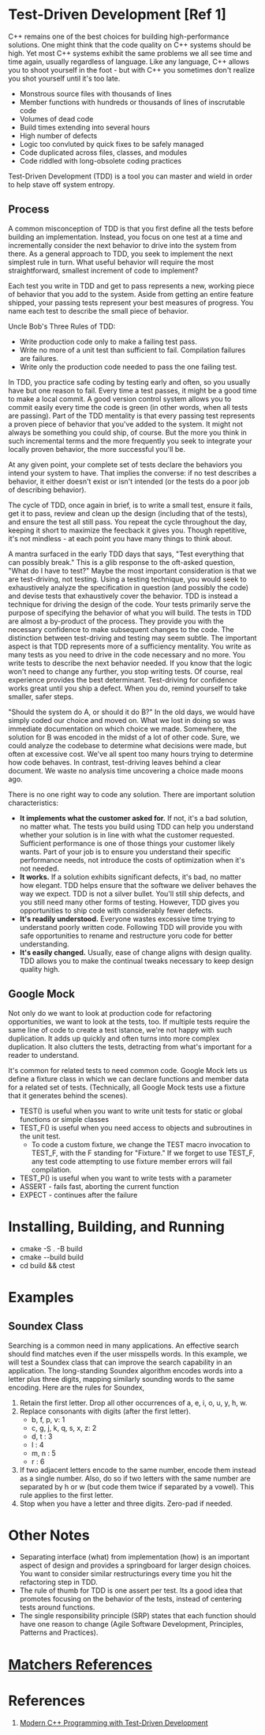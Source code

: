 # Test-Driven Development [Ref 1] 

C++ remains one of the best choices for building high-performance solutions. One might think that the code quality on C++ systems should be high. Yet most C++ systems exhibit the same problems we all see time and time again, usually regardless of language. Like any language, C++ allows you to shoot yourself in the foot - but with C++ you sometimes don't realize you shot yourself until it's too late. 

 - Monstrous source files with thousands of lines
 - Member functions with hundreds or thousands of lines of inscrutable code
 - Volumes of dead code
 - Build times extending into several hours
 - High number of defects
 - Logic too convluted by quick fixes to be safely managed
 - Code duplicated across files, classes, and modules
 - Code riddled with long-obsolete coding practices
 
 Test-Driven Development (TDD) is a tool you can master and wield in order to help stave off system entropy. 
 
 ## Process
 
 A common misconception of TDD is that you first define all the tests before building an implementation. Instead, you focus on one test at a time and incrementally consider the next behavior to drive into the system from there. As a general approach to TDD, you seek to implement the next simplest rule in turn. What useful behavior will require the most straightforward, smallest increment of code to implement? 
 
 Each test you write in TDD and get to pass represents a new, working piece of behavior that you add to the system. Aside from getting an entire feature shipped, your passing tests represent your best measures of progress. You name each test to describe the small piece of behavior. 
 
 Uncle Bob's Three Rules of TDD:

- Write production code only to make a failing test pass. 
- Write no more of a unit test than sufficient to fail. Compilation failures are failures. 
- Write only the production code needed to pass the one failing test. 

In TDD, you practice safe coding by testing early and often, so you usually have but one reason to fail. Every time a test passes, it might be a good time to make a local commit. A good version control system allows you to commit easily every time the code is green (in other words, when all tests are passing). Part of the TDD mentality is that every passing test represents a proven piece of behavior that you've added to the system. It might not always be something you could ship, of course. But the more you think in such incremental terms and the more frequently you seek to integrate your locally proven behavior, the more successful you'll be. 

At any given point, your complete set of tests declare the behaviors you intend your system to have. That implies the converse: if no test describes a behavior, it either doesn't exist or isn't intended (or the tests do a poor job of describing behavior). 

The cycle of TDD, once again in brief, is to write a small test, ensure it fails, get it to pass, review and clean up the design (including that of the tests), and ensure the test all still pass. You repeat the cycle throughout the day, keeping it short to maximize the feecback it gives you. Though repetitive, it's not mindless - at each point you have many things to think about. 

A mantra surfaced in the early TDD days that says, "Test everything that can possibly break." This is a glib response to the oft-asked question, "What do I have to test?" Maybe the most important consideration is that we are test-driving, not testing. Using a testing technique, you would seek to exhaustively analyze the specification in question (and possibly the code) and devise tests that exhaustively cover the behavior. TDD is instead a technique for driving the design of the code. Your tests primarily serve the purpose of specifying the behavior of what you will build. The tests in TDD are almost a by-product of the process. They provide you with the necessary confidence to make subsequent changes to the code. The distinction between test-driving and testing may seem subtle. The important aspect is that TDD represents more of a sufficiency mentality. You write as many tests as you need to drive in the code necessary and no more. You write tests to describe the next behavior needed. If you know that the logic won't need to change any further, you stop writing tests. Of course, real experience provides the best determinant. Test-driving for confidence works great until you ship a defect. When you do, remind yourself to take smaller, safer steps. 

"Should the system do A, or should it do B?" In the old days, we would have simply coded our choice and moved on. What we lost in doing so was immediate documentation on which choice we made. Somewhere, the solution for B was encoded in the midst of a lot of other code. Sure, we could analyze the codebase to determine what decisions were made, but often at excessive cost. We've all spent too many hours trying to determine how code behaves. In contrast, test-driving leaves behind a clear document. We waste no analysis time uncovering a choice made moons ago. 

There is no one right way to code any solution. There are important solution characteristics:

 - **It implements what the customer asked for.** If not, it's a bad solution, no matter what. The tests you build using TDD can help you understand whether your solution is in line with what the customer requested. Sufficient performance is one of those things your customer likely wants. Part of your job is to ensure you understand their specific performance needs, not introduce the costs of optimization when it's not needed. 
 - **It works.** If a solution exhibits significant defects, it's bad, no matter how elegant. TDD helps ensure that the software we deliver behaves the way we expect. TDD is not a silver bullet. You'll still ship defects, and you still need many other forms of testing. However, TDD gives you opportunities to ship code with considerably fewer defects. 
 - **It's readily understood.** Everyone wastes excessive time trying to understand poorly written code. Following TDD will provide you with safe opportunities to rename and restructure yoru code for better understanding. 
 - **It's easily changed.** Usually, ease of change aligns with design quality. TDD allows you to make the continual tweaks necessary to keep design quality high. 

## Google Mock

Not only do we want to look at production code for refactoring opportunities, we want to look at the tests, too. If multiple tests require the same line of code to create a test istance, we're not happy with such duplication. It adds up quickly and often turns into more complex duplication. It also clutters the tests, detracting from what's important for a reader to understand. 

It's common for related tests to need common code. Google Mock lets us define a fixture class in which we can declare functions and member data for a related set of tests. (Technically, all Google Mock tests use a fixture that it generates behind the scenes). 

 - TEST() is useful when you want to write unit tests for static or global functions or simple classes
 - TEST_F() is useful when you need access to objects and subroutines in the unit test. 
    - To code a custom fixture, we change the TEST macro invocation to TEST_F, with the F standing for "Fixture." If we forget to use TEST_F, any test code attempting to use fixture member errors will fail compilation. 
 - TEST_P() is useful when you want to write tests with a parameter
 - ASSERT - fails fast, aborting the current function
 - EXPECT - continues after the failure

 
# Installing, Building, and Running

 - cmake -S . -B build
 - cmake --build build
 - cd build && ctest
 
 # Examples
 
 ## Soundex Class
 
Searching is a common need in many applications. An effective search should find matches even if the user misspells words. In this example, we will test a Soundex class that can improve the search capability in an application. The long-standing Soundex algorithm encodes words into a letter plus three digits, mapping similarly sounding words to the same encoding. Here are the rules for Soundex, 
 1. Retain the first letter. Drop all other occurrences of a, e, i, o, u, y, h, w.
 2. Replace consonants with digits (after the first letter). 
    * b, f, p, v: 1
    * c, g, j, k, q, s, x, z: 2
    * d, t : 3
    * l : 4
    * m, n : 5
    * r : 6
 3. If two adjacent letters encode to the same number, encode them instead as a single number. Also, do so if two letters with the same number are separated by h or w (but code them twice if separated by a vowel). This rule applies to the first letter. 
 4. Stop when you have a letter and three digits. Zero-pad if needed. 


# Other Notes

 - Separating interface (what) from implementation (how) is an important aspect of design and provides a springboard for larger design choices. You want to consider similar restructurings every time you hit the refactoring step in TDD. 
 - The rule of thumb for TDD is one assert per test. Its a good idea that promotes focusing on the behavior of the tests, instead of centering tests around functions. 
 - The single responsibility principle (SRP) states that each function should have one reason to change (Agile Software Development, Principles, Patterns and Practices). 

 
 
# [Matchers References](https://google.github.io/googletest/reference/matchers.html)

# References

 1. [Modern C++ Programming with Test-Driven Development](https://pragprog.com/titles/lotdd/modern-c-programming-with-test-driven-development/)
